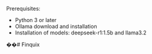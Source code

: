 Prerequisites:
- Python 3 or later
- Ollama download and installation
- Installation of models: deepseek-r1:1.5b and llama3.2

��#   F i n q u i x 
 
 
